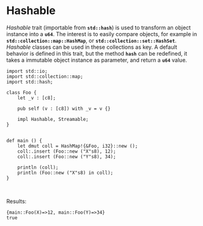 # Hashable

*Hashable* trait (importable from **`std::hash`**) is used to
transform an object instance into a **`u64`**. The interest is to
easily compare objects, for example in
**`std::collection::map::HashMap`**, or
**`std::collection::set::HashSet`**. *Hashable* classes can be used in
these collections as key. A default behavior is defined in this trait,
but the method **`hash`** can be redefined, it takes a immutable
object instance as parameter, and return a **`u64`** value.

```ymir
import std::io;
import std::collection::map;
import std::hash;

class Foo {
	let _v : [c8];

	pub self (v : [c8]) with _v = v {}
	
	impl Hashable, Streamable;
}


def main () {
    let dmut coll = HashMap!{&Foo, i32}::new ();
    coll:.insert (Foo::new ("X"s8), 12);
    coll:.insert (Foo::new ("Y"s8), 34);
	
    println (coll);	
    println (Foo::new ("X"s8) in coll);
}
```

<br>

Results: 
```
{main::Foo(X)=>12, main::Foo(Y)=>34}
true
```
